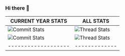 ### Hi there 👋

<!--
**nfhipona/nfhipona** is a ✨ _special_ ✨ repository because its `README.md` (this file) appears on your GitHub profile.

Here are some ideas to get you started:

- 🔭 I’m currently working on ...
- 🌱 I’m currently learning ...
- 👯 I’m looking to collaborate on ...
- 🤔 I’m looking for help with ...
- 💬 Ask me about ...
- 📫 How to reach me: ...
- 😄 Pronouns: ...
- ⚡ Fun fact: ...
-->

| **CURRENT YEAR STATS**  |   **ALL STATS**   |
| ------------------- | ------------- |
| ![Commit Stats](https://github-readme-stats.vercel.app/api?username=nfhipona&show_icons=true&theme=tokyonight&rank_icon=default&include_all_commits=true&hide=issues,contribs&show=reviews&custom_title=Commit%20Stats#gh-light-mode-only) | ![Thread Stats](https://github-readme-stats.vercel.app/api?username=nfhipona&show_icons=true&theme=tokyonight&rank_icon=percentile&include_all_commits=true&hide=stars,commits,prs&show=discussions_started,discussions_answered&custom_title=Thread%20Stats#gh-light-mode-only) |
| ![Commit Stats](https://github-readme-stats.vercel.app/api?username=nfhipona&show_icons=true&theme=tokyonight&rank_icon=default&include_all_commits=true&hide=issues,contribs&show=reviews&custom_title=Commit%20Stats#gh-dark-mode-only) | ![Thread Stats](https://github-readme-stats.vercel.app/api?username=nfhipona&show_icons=true&theme=tokyonight&rank_icon=percentile&include_all_commits=true&hide=stars,commits,prs&show=discussions_started,discussions_answered&custom_title=Thread%20Stats#gh-dark-mode-only) |
| ------------------- | ------------- |